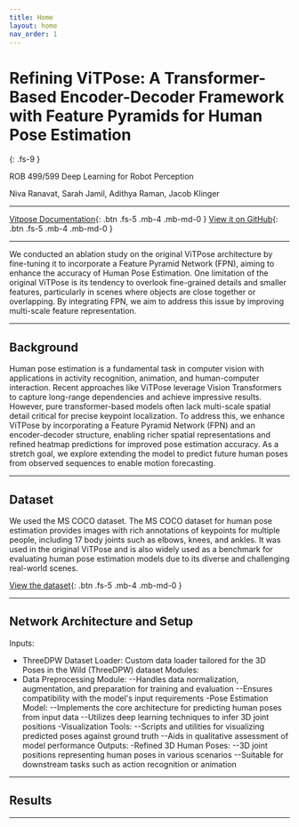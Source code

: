 ```yaml
---
title: Home
layout: home
nav_order: 1
---
```


# Refining ViTPose: A Transformer-Based Encoder-Decoder Framework with Feature Pyramids for Human Pose Estimation
{: .fs-9 }

ROB 499/599 Deep Learning for Robot Perception

Niva Ranavat, Sarah Jamil, Adithya Raman, Jacob Klinger

---

[Vitpose Documentation][vitpose]{: .btn .fs-5 .mb-4 .mb-md-0 }
[View it on GitHub][vitpose extension repo]{: .btn .fs-5 .mb-4 .mb-md-0 }

---
We conducted an ablation study on the original ViTPose architecture by fine-tuning it to incorporate a Feature Pyramid Network (FPN), aiming to enhance the accuracy of Human Pose Estimation. One limitation of the original ViTPose is its tendency to overlook fine-grained details and smaller features, particularly in scenes where objects are close together or overlapping. By integrating FPN, we aim to address this issue by improving multi-scale feature representation.

---

## Background

Human pose estimation is a fundamental task in computer vision with applications in activity recognition, animation, and human-computer interaction. Recent approaches like ViTPose leverage Vision Transformers to capture long-range dependencies and achieve impressive results. However, pure transformer-based models often lack multi-scale spatial detail critical for precise keypoint localization. To address this, we enhance ViTPose by incorporating a Feature Pyramid Network (FPN) and an encoder-decoder structure, enabling richer spatial representations and refined heatmap predictions for improved pose estimation accuracy. As a stretch goal, we explore extending the model to predict future human poses from observed sequences to enable motion forecasting.

--- 

## Dataset
We used the MS COCO dataset. The MS COCO dataset for human pose estimation provides images with rich annotations of keypoints for multiple people, including 17 body joints such as elbows, knees, and ankles. It was used in the original ViTPose and is also  widely used as a benchmark for evaluating human pose estimation models due to its diverse and challenging real-world scenes.

[View the dataset][coco dataset]{: .btn .fs-5 .mb-4 .mb-md-0 }

---

## Network Architecture and Setup

Inputs:
- ThreeDPW Dataset Loader: Custom data loader tailored for the 3D Poses in the Wild (ThreeDPW) dataset
Modules:
- Data Preprocessing Module:
--Handles data normalization, augmentation, and preparation for training and evaluation
--Ensures compatibility with the model's input requirements
-Pose Estimation Model:
--Implements the core architecture for predicting human poses from input data
--Utilizes deep learning techniques to infer 3D joint positions
-Visualization Tools:
--Scripts and utilities for visualizing predicted poses against ground truth
--Aids in qualitative assessment of model performance
Outputs:
-Refined 3D Human Poses:
--3D joint positions representing human poses in various scenarios
--Suitable for downstream tasks such as action recognition or animation


---
## Results

---

[vitpose extension repo]: https://github.com/nranavat1/Refined_Human_Pose_Estimation
[vitpose]: https://arxiv.org/abs/2204.12484
[coco dataset]: https://cocodataset.org/#home
